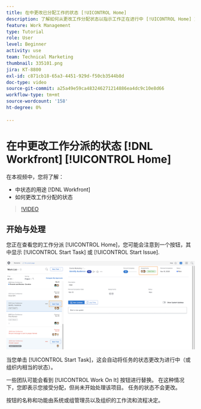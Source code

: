```yaml
---
title: 在中更改已分配工作的状态 [!UICONTROL Home]
description: 了解如何从更改工作分配状态以指示工作正在进行中 [!UICONTROL Home] 页面。 了解为什么在中状态很重要 [!DNL  Workfront].
feature: Work Management
type: Tutorial
role: User
level: Beginner
activity: use
team: Technical Marketing
thumbnail: 335101.png
jira: KT-8800
exl-id: c871cb18-65a3-4451-929d-f50cb3544b8d
doc-type: video
source-git-commit: a25a49e59ca483246271214886ea4dc9c10e8d66
workflow-type: tm+mt
source-wordcount: '158'
ht-degree: 0%

---
```


# 在中更改工作分派的状态 [!DNL Workfront] [!UICONTROL Home]

在本视频中，您将了解：

* 中状态的用途 [!DNL  Workfront]
* 如何更改工作分配的状态

>[!VIDEO](https://video.tv.adobe.com/v/335101/?quality=12&learn=on)

## 开始与处理

您正在查看您的工作分派 [!UICONTROL Home]，您可能会注意到一个按钮，其中显示 [!UICONTROL Start Task] 或 [!UICONTROL Start Issue].

![[!DNL Workfront] [!UICONTROL Home] 按钮显示的页面 [!UICONTROL Start Task].](assets/worker-fundamentals-1.png)

当您单击 [!UICONTROL Start Task]，这会自动将任务的状态更改为进行中（或组织内相当的状态）。

一些团队可能会看到 [!UICONTROL Work On It] 按钮进行替换。 在这种情况下，您即表示您接受分配，但尚未开始处理该项目。 任务的状态不会更改。

按钮的名称和功能由系统或组管理员以及组织的工作流和流程决定。

<!---
learn more URLs
--->
